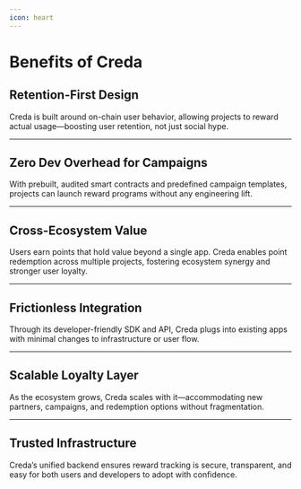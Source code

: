 ```yaml
---
icon: heart
---
```


# Benefits of Creda

## **Retention-First Design**

Creda is built around on-chain user behavior, allowing projects to reward actual usage—boosting user retention, not just social hype.

***

## **Zero Dev Overhead for Campaigns**

With prebuilt, audited smart contracts and predefined campaign templates, projects can launch reward programs without any engineering lift.

***

## **Cross-Ecosystem Value**

Users earn points that hold value beyond a single app. Creda enables point redemption across multiple projects, fostering ecosystem synergy and stronger user loyalty.

***

## **Frictionless Integration**

Through its developer-friendly SDK and API, Creda plugs into existing apps with minimal changes to infrastructure or user flow.

***

## **Scalable Loyalty Layer**

As the ecosystem grows, Creda scales with it—accommodating new partners, campaigns, and redemption options without fragmentation.

***

## **Trusted Infrastructure**

Creda’s unified backend ensures reward tracking is secure, transparent, and easy for both users and developers to adopt with confidence.
